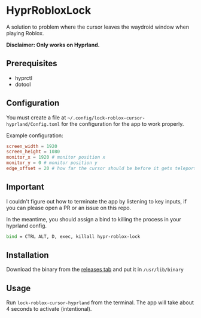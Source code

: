 # HyprRobloxLock
A solution to problem where the cursor leaves the waydroid window when playing Roblox.

**Disclaimer: Only works on Hyprland.**

## Prerequisites

- hyprctl
- dotool

## Configuration

You must create a file at `~/.config/lock-roblox-cursor-hyprland/Config.toml` for the configuration for the app to work properly.

Example configuration:
```toml
screen_width = 1920
screen_height = 1080
monitor_x = 1920 # monitor position x
monitor_y = 0 # monitor position y
edge_offset = 20 # how far the cursor should be before it gets teleported to the other side
```

## Important

I couldn't figure out how to terminate the app by listening to key inputs, if you can please open a PR or an issue on this repo.

In the meantime, you should assign a bind to killing the process in your hyprland config.

```sh
bind = CTRL ALT, D, exec, killall hypr-roblox-lock
```

## Installation

Download the binary from the [releases tab](https://github.com/yorunoken/lock-roblox-cursor-hyprland/releases) and put it in `/usr/lib/binary`

## Usage

Run `lock-roblox-cursor-hyprland` from the terminal. The app will take about 4 seconds to activate (intentional).
